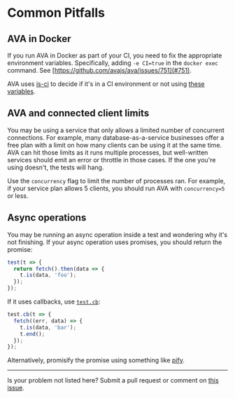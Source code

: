 # Common Pitfalls

## AVA in Docker

If you run AVA in Docker as part of your CI, you need to fix the appropriate environment variables. Specifically, adding `-e CI=true` in the `docker exec` command. See [https://github.com/avajs/ava/issues/751](#751).

AVA uses [is-ci](https://github.com/watson/is-ci) to decide if it's in a CI environment or not using [these variables](https://github.com/watson/is-ci/blob/master/index.js).

## AVA and connected client limits

You may be using a service that only allows a limited number of concurrent connections. For example, many database-as-a-service businesses offer a free plan with a limit on how many clients can be using it at the same time. AVA can hit those limits as it runs multiple processes, but well-written services should emit an error or throttle in those cases. If the one you're using doesn't, the tests will hang.

Use the `concurrency` flag to limit the number of processes ran. For example, if your service plan allows 5 clients, you should run AVA with `concurrency=5` or less.

## Async operations

You may be running an async operation inside a test and wondering why it's not finishing. If your async operation uses promises, you should return the promise:

```js
test(t => {
  return fetch().then(data => {
    t.is(data, 'foo');
  });
});
```

If it uses callbacks, use [`test.cb`](https://github.com/avajs/ava#callback-support):

```js
test.cb(t => {
  fetch((err, data) => {
    t.is(data, 'bar');
    t.end();
  });
});
```

Alternatively, promisify the promise using something like [pify](https://github.com/sindresorhus/pify).

---

Is your problem not listed here? Submit a pull request or comment on [this issue](https://github.com/avajs/ava/issues/404).
